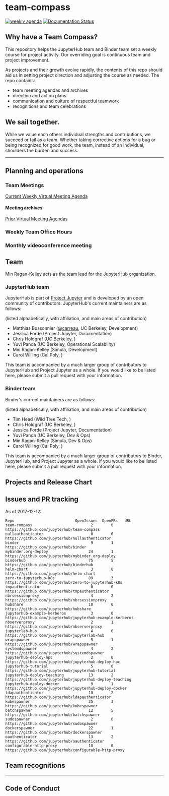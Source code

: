 # team-compass

[![weekly agenda](https://img.shields.io/badge/agenda-this%20week-blue.svg)](https://hackmd.io/MYNgpgHATAZgrAIwLQAYCMwAsTNhRJAThBQGYkoATEw0gQxgkroHYg==?view)
[![Documentation Status](http://readthedocs.org/projects/jupyterhub-team-compass/badge/?version=latest)](http://jupyterhub-team-compass.readthedocs.io/en/latest/?badge=latest)

## Why have a Team Compass?

This repository helps the JupyterHub team and Binder team set a weekly
course for project activity. Our overriding goal is continuous team and
project improvement.

As projects and their growth evolve rapidly, the contents of this repo
should aid us in setting project direction and adjusting the course as
needed. The repo contains:

- team meeting agendas and archives
- direction and action plans
- communication and culture of respectful teamwork
- recognitions and team celebrations

## We sail together.

While we value each others individual strengths and contributions, we succeed
or fail as a team. Whether taking corrective actions for a bug or being
recognized for good work, the team, instead of an individual, shoulders
the burden and success.

---

## Planning and operations

### Team Meetings

[Current Weekly Virtual Meeting Agenda](https://hackmd.io/MYNgpgHATAZgrAIwLQAYCMwAsTNhRJAThBQGYkoATEw0gQxgkroHYg==?view)

#### Meeting archives

[Prior Virtual Meeting Agendas](https://github.com/jupyterhub/team-compass/tree/master/docs/weekly-reports)

### Weekly Team Office Hours

### Monthly videoconference meeting

## Team

Min Ragan-Kelley acts as the team lead for the JupyterHub organization.

### JupyterHub team

JupyterHub is part of [Project Jupyter](http://jupyter.org/) and is developed
by an open community of contributors. JupyterHub's current maintainers are
as follows:

(listed alphabetically, with affiliation, and main areas of contribution)

- Matthias Bussonnier ([@carreau](https://github.com/carreau), UC Berkeley, Development)
- Jessica Forde (Project Jupyter, Documentation)
- Chris Holdgraf (UC Berkeley, )
- Yuvi Panda (UC Berkeley, Operational Scalability)
- Min Ragan-Kelley (Simula, Development)
- Carol Willing (Cal Poly, )


This team is accompanied by a much larger group of contributors to JupyterHub
and Project Jupyter as a whole. If you would like to be listed here, please
submit a pull request with your information.

### Binder team

Binder's current maintainers are as follows:

(listed alphabetically, with affiliation, and main areas of contribution)

- Tim Head (Wild Tree Tech, )
- Chris Holdgraf (UC Berkeley, )
- Jessica Forde (Project Jupyter, Documentation)
- Yuvi Panda (UC Berkeley, Dev & Ops)
- Min Ragan-Kelley (Simula, Dev & Ops)
- Carol Willing (Cal Poly, )


This team is accompanied by a much larger group of contributors to Binder,
JupyterHub, and Project Jupyter as a whole. If you would like to be listed
here, please submit a pull request with your information.

## Projects and Release Chart

## Issues and PR tracking

As of 2017-12-12:

```
Repo                           OpenIssues  OpenPRs   URL
team-compass                          2        0     https://github.com/jupyterhub/team-compass
nullauthenticator                     0        0     https://github.com/jupyterhub/nullauthenticator
binder                                9        1     https://github.com/jupyterhub/binder
mybinder.org-deploy                  24        1     https://github.com/jupyterhub/mybinder.org-deploy
binderhub                            75        5     https://github.com/jupyterhub/binderhub
helm-chart                            3        0     https://github.com/jupyterhub/helm-chart
zero-to-jupyterhub-k8s               89        3     https://github.com/jupyterhub/zero-to-jupyterhub-k8s
tmpauthenticator                      0        0     https://github.com/jupyterhub/tmpauthenticator
nbrsessionproxy                       4        2     https://github.com/jupyterhub/nbrsessionproxy
hubshare                             10        0     https://github.com/jupyterhub/hubshare
jupyterhub-example-kerberos           3        0     https://github.com/jupyterhub/jupyterhub-example-kerberos
nbserverproxy                         2        1     https://github.com/jupyterhub/nbserverproxy
jupyterlab-hub                        4        0     https://github.com/jupyterhub/jupyterlab-hub
wrapspawner                           5        1     https://github.com/jupyterhub/wrapspawner
systemdspawner                        4        2     https://github.com/jupyterhub/systemdspawner
jupyterhub-deploy-hpc                 2        0     https://github.com/jupyterhub/jupyterhub-deploy-hpc
jupyterhub-tutorial                   5        0     https://github.com/jupyterhub/jupyterhub-tutorial
jupyterhub-deploy-teaching           13        2     https://github.com/jupyterhub/jupyterhub-deploy-teaching
jupyterhub-deploy-docker              9        1     https://github.com/jupyterhub/jupyterhub-deploy-docker
ldapauthenticator                    18        2     https://github.com/jupyterhub/ldapauthenticator
kubespawner                          25        3     https://github.com/jupyterhub/kubespawner
batchspawner                         12        5     https://github.com/jupyterhub/batchspawner
sudospawner                           2        0     https://github.com/jupyterhub/sudospawner
dockerspawner                        22        1     https://github.com/jupyterhub/dockerspawner
oauthenticator                       13        2     https://github.com/jupyterhub/oauthenticator
configurable-http-proxy              10        0     https://github.com/jupyterhub/configurable-http-proxy
```
## Team recognitions

---

## Code of Conduct


